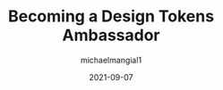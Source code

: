 ---
author: michaelmangial1
date: 2021-09-07
publisher: specifyapp
tags:
  - design-tokens
  - meta
target_url: https://specifyapp.com/blog/becoming-a-design-tokens-ambassador
title: Becoming a Design Tokens Ambassador
---